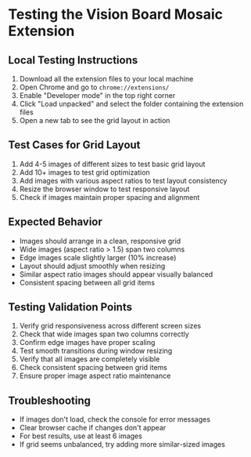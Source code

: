 # Testing the Vision Board Mosaic Extension

## Local Testing Instructions

1. Download all the extension files to your local machine
2. Open Chrome and go to `chrome://extensions/`
3. Enable "Developer mode" in the top right corner
4. Click "Load unpacked" and select the folder containing the extension files
5. Open a new tab to see the grid layout in action

## Test Cases for Grid Layout
1. Add 4-5 images of different sizes to test basic grid layout
2. Add 10+ images to test grid optimization
3. Add images with various aspect ratios to test layout consistency
4. Resize the browser window to test responsive layout
5. Check if images maintain proper spacing and alignment

## Expected Behavior
- Images should arrange in a clean, responsive grid
- Wide images (aspect ratio > 1.5) span two columns
- Edge images scale slightly larger (10% increase)
- Layout should adjust smoothly when resizing
- Similar aspect ratio images should appear visually balanced
- Consistent spacing between all grid items

## Testing Validation Points
1. Verify grid responsiveness across different screen sizes
2. Check that wide images span two columns correctly
3. Confirm edge images have proper scaling
4. Test smooth transitions during window resizing
5. Verify that all images are completely visible
6. Check consistent spacing between grid items
7. Ensure proper image aspect ratio maintenance

## Troubleshooting
- If images don't load, check the console for error messages
- Clear browser cache if changes don't appear
- For best results, use at least 6 images
- If grid seems unbalanced, try adding more similar-sized images